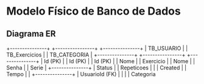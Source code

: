 # Modelo Físico de Banco de Dados

## Diagrama ER

+---------------+ +----------------+ +---------------+
| TB_USUARIO | | TB_Exercicios | | TB_CATEGORIA |
+---------------+ +----------------+ +---------------+
| Id (PK) | | Id (PK) | | Id (PK) |
| Nome | | Exercicio | | Nome |
| Senha | | Serie | +---------------+
| Status | | Repeticoes | |
| Created | | Tempo | |
+---------------+ | UsuarioId (FK) | |
| | Categoria